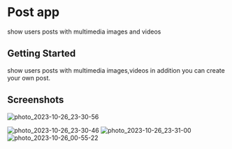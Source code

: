 # Post app

show users posts with multimedia images and videos 

## Getting Started
show users posts with multimedia images,videos in addition you can create your own post.

## Screenshots

![photo_2023-10-26_23-30-56](https://github.com/Tareq97-Sy/posts_app/assets/66509973/ee9f0e19-2736-4ba5-b160-065ce96e4a5a)

![photo_2023-10-26_23-30-46](https://github.com/Tareq97-Sy/posts_app/assets/66509973/24a7c83e-624c-4d50-a93b-2564e5fd7787)
![photo_2023-10-26_23-31-00](https://github.com/Tareq97-Sy/posts_app/assets/66509973/bfa30867-0d21-4035-8dae-b527b09b7540)
![photo_2023-10-26_00-55-22](https://github.com/Tareq97-Sy/posts_app/assets/66509973/cbf74be3-d9b0-4459-9b53-2b59dfac642b)
